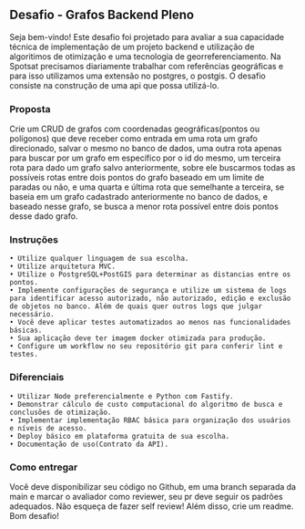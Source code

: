 ## Desafio - Grafos Backend Pleno

Seja bem-vindo! Este desafio foi projetado para avaliar a sua capacidade técnica de implementação de um projeto backend e utilização de algoritimos de otimização e uma tecnologia de georreferenciamento. Na Spotsat precisamos diariamente trabalhar com referências geográficas e para isso utilizamos uma extensão no postgres, o postgis. O desafio consiste na construção de uma api que possa utilizá-lo.

### Proposta

Crie um CRUD de grafos com coordenadas geográficas(pontos ou polígonos) que deve receber como entrada em uma rota um grafo direcionado, salvar o mesmo no banco de dados, uma outra rota apenas para buscar por um grafo em específico por o id do mesmo, um terceira rota para dado um grafo salvo anteriormente, sobre ele buscarmos todas as possíveis rotas entre dois pontos do grafo baseado em um limite de paradas ou não, e uma quarta e última rota que semelhante a terceira, se baseia em um grafo cadastrado anteriormente no banco de dados, e baseado nesse grafo, se busca a menor rota possível entre dois pontos desse dado grafo.

### Instruções
    • Utilize qualquer linguagem de sua escolha.
    • Utilize arquitetura MVC.
    • Utilize o PostgreSQL+PostGIS para determinar as distancias entre os pontos.
    • Implemente configurações de segurança e utilize um sistema de logs para identificar acesso autorizado, não autorizado, edição e exclusão de objetos no banco. Além de quais quer outros logs que julgar necessário.
    • Você deve aplicar testes automatizados ao menos nas funcionalidades básicas.
    • Sua aplicação deve ter imagem docker otimizada para produção.
    • Configure um workflow no seu repositório git para conferir lint e testes.

### Diferenciais
    • Utilizar Node preferencialmente e Python com Fastify.
    • Demonstrar cálculo de custo computacional do algoritmo de busca e conclusões de otimização.
    • Implementar implementação RBAC básica para organização dos usuários e níveis de acesso.
    • Deploy básico em plataforma gratuita de sua escolha.
    • Documentação de uso(Contrato da API).

### Como entregar
Você deve disponibilizar seu código no Github, em uma branch separada da main e marcar o avaliador como reviewer, seu pr deve seguir os padrões adequados. Não esqueça de fazer self review!
Além disso, crie um readme.
Bom desafio!